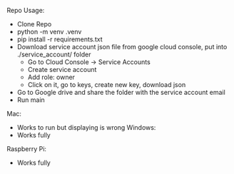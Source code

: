 

Repo Usage:
- Clone Repo
- python -m venv .venv
- pip install -r requirements.txt
- Download service account json file from google cloud console, put into ./service_account/ folder
    - Go to Cloud Console -> Service Accounts
    - Create service account
    - Add role: owner
    - Click on it, go to keys, create new key, download json
- Go to Google drive and share the folder with the service account email
- Run main



Mac:
- Works to run but displaying is wrong
Windows:
- Works fully

Raspberry Pi:
- Works fully
